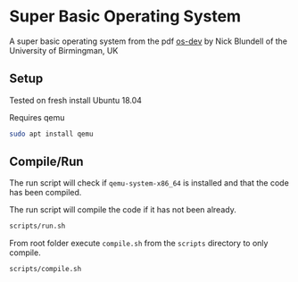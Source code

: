 # Super Basic Operating System

A super basic operating system from the pdf [os-dev](https://www.cs.bham.ac.uk/~exr/lectures/opsys/10_11/lectures/os-dev.pdf) by Nick Blundell of the University of Birmingman, UK

## Setup

Tested on fresh install Ubuntu 18.04

Requires qemu

```bash
sudo apt install qemu
```

## Compile/Run

The run script will check if `qemu-system-x86_64` is installed and that the code has been compiled.

The run script will compile the code if it has not been already.

```bash
scripts/run.sh
```

From root folder execute `compile.sh` from the `scripts` directory to only compile.

```bash
scripts/compile.sh
```
